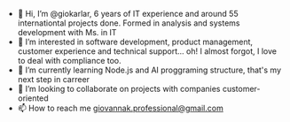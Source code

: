 - 👋 Hi, I’m @giokarlar, 6 years of IT experience and around 55 internationtal projects done. Formed in analysis and systems development with Ms. in IT
- 👀 I’m interested in software development, product management, customer experience and technical support... oh! I almost forgot, I love to deal with compliance too.
- 🌱 I’m currently learning Node.js and AI proggraming structure, that's my next step in carreer
- 💞️ I’m looking to collaborate on projects with companies customer-oriented
- 📫 How to reach me giovannak.professional@gmail.com

<!---
giokarlar/giokarlar is a ✨ special ✨ repository because its `README.md` (this file) appears on your GitHub profile.
You can click the Preview link to take a look at your changes.
--->
